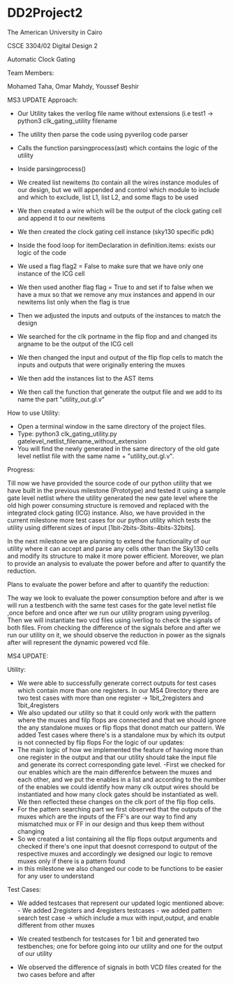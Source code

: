 # DD2Project2 

The American University in Cairo 

CSCE 3304/02 Digital Design 2 

Automatic Clock Gating

Team Members:

Mohamed Taha,
Omar Mahdy,
Youssef Beshir

MS3 UPDATE
Approach:

- Our Utility takes the verilog file name without extensions (i.e  test1 -> python3 clk_gating_utility filename
- The utility then parse the code using pyverilog code parser
- Calls the function parsingprocess(ast) which contains the logic of the utility
- Inside parsingprocess()
- We created list newitems (to contain all the wires instance modules of our design, but we will appended and control which module to include and which to exclude, list L1, list L2, and some flags to be used

- We then created a wire which will be the output of the clock gating cell and append it to our newitems
- We then created the clock gating cell instance (sky130 specific pdk)
- Inside the food loop for itemDeclaration in definition.items: exists our logic of the code
- We used a flag flag2 = False to make sure that we have only one instance of the ICG cell
- We then used another flag   flag = True to and set if to false when we have a mux so that we remove any mux instances and append in our newitems list only when the flag is true
- Then we adjusted the inputs and outputs of the instances to match the design
- We searched for the clk portname in the flip flop and and changed its argname to be the output of the ICG cell
- We then changed the input and output of the flip flop cells to match the inputs and outputs that were originally entering the muxes
- We then add the instances list to the AST items
- We then call the function that generate the output file and we add to its name the part "utility_out.gl.v"  



How to use Utility:

- Open a terminal window in the same directory of the project files.
- Type: python3 clk_gating_utility.py gatelevel_netlist_filename_without_extension
- You will find the newly generated in the same directory of the old gate level netlist file with the same name + "utility_out.gl.v".



Progress:

Till now we have provided the source code of our python utility that we have built in the previous milestone (Prototype) and tested it using a sample gate level netlist where the utility generated the new gate level where the old high power consuming structure is removed and replaced with the integrated clock gating (ICG) instance. Also, we have provided in the current milestone more test cases for our python utility which tests the utility using different sizes of input [1bit-2bits-3bits-4bits-32bits].

In the next milestone we are planning to extend the functionality of our utility where it can accept and parse any cells other than the Sky130 cells and modify its structure to make it more power efficient. Moreover, we plan to provide an analysis to evaluate the power before and after to quantify the reduction.


Plans to evaluate the power before and after to quantify the reduction:

The way we look to evaluate the power consumption before and after is we will run a testbench with the same test cases for the gate level netlist file ,once before and once after we run our utility program using pyverilog.
Then we will instantiate two vcd files using iverliog to check the signals of both files.
From checking the difference of the signals before and after we run our utility on it, we should observe the reduction in power as the signals after will represent the dynamic powered vcd file.


MS4 UPDATE:

Utility:

  - We were able to successfully generate correct outputs for test cases which contain more than one registers. In our MS4 Directory there are two test cases with more than one register -> 1bit_2registers and 1bit_4registers 
  - We also updated our utility so that it could only work with the pattern where the muxes and filp flops are connected and that we should ignore the any standalone muxes or flip flops that donot match our pattern. We added Test cases where there's is a standalone mux by which its output is not connected by flip flops
  For the logic of our updates:
   - The main logic of how we implemented the feature of having more than one register in the output and that our utility should take the input file and generate its correct corresponding gate level.
   -First we checked for our enables which are the main differenfce between the muxes and each other, and we put the enables in a list and according to the number of the enables we could identify how many clk output wires should be instantiated and how many clock gates should be instantiated as well. We then reflected these changes on the clk port of the flip flop cells.
   - For the pattern searching part we first observed that the outputs of the muxes which are the inputs of the FF's are our way to find any mismatched mux or FF in our design and thus keep them without changing
   - So we created a list containing all the flip flops output arguments and checked if there's one input that doesnot correspond to output of the respective muxes and accordingly we designed our logic to remove muxes only if there is a pattern found
   - in this milestone we also changed our code to be functions to be easier for any user to understand
   
Test Cases:
  - We added testcases that represent our updated logic mentioned above:
        - We added 2registers and 4registers testcases
        - we added pattern search test case -> which include a mux with input,output, and enable different from other muxes
        
   - We created testbench for testcases for 1 bit and generated two testbenches; one for before going into our utility and one for the output of our utility
   - We observed the difference of signals in both VCD files created for the two cases before and after

